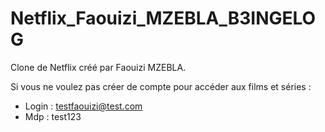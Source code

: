 # Netflix_Faouizi_MZEBLA_B3INGELOG
Clone de Netflix créé par Faouizi MZEBLA.

Si vous ne voulez pas créer de compte pour accéder aux films et séries :
- Login : testfaouizi@test.com
- Mdp : test123
